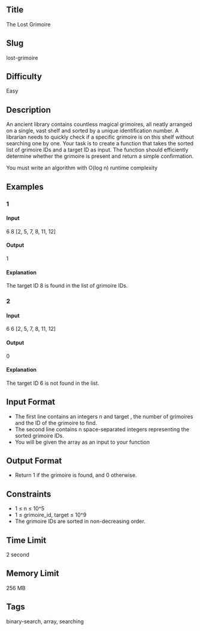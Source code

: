 ## Title

The Lost Grimoire

## Slug

lost-grimoire

## Difficulty

Easy

## Description

An ancient library contains countless magical grimoires, all neatly arranged on a single, vast shelf and sorted by a unique identification number. 
A librarian needs to quickly check if a specific grimoire is on this shelf without searching one by one. Your task is to create a function that takes the sorted list of grimoire IDs and a target ID as input. The function should efficiently determine whether the grimoire is present and return a simple confirmation.

You must write an algorithm with O(log n) runtime complexity

## Examples

### 1

#### Input

6 8
[2, 5, 7, 8, 11, 12]


#### Output

1

#### Explanation

The target ID 8 is found in the list of grimoire IDs.

### 2

#### Input

6 6
[2, 5, 7, 8, 11, 12]

#### Output

0

#### Explanation

The target ID 6 is not found in the list.

## Input Format

- The first line contains an integers n and target , the number of grimoires and the ID of the grimoire to find. 
- The second line contains n space-separated integers representing the sorted grimoire IDs.
- You will be given the array as an input to your function

## Output Format

- Return 1 if the grimoire is found, and 0 otherwise.

## Constraints

- 1 ≤ n ≤ 10^5
- 1 ≤ grimoire_id, target ≤ 10^9
- The grimoire IDs are sorted in non-decreasing order.

## Time Limit

2 second

## Memory Limit

256 MB

## Tags

binary-search, array, searching
